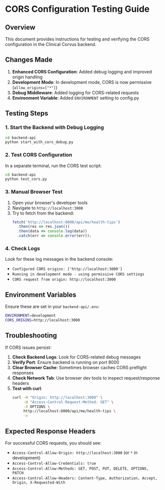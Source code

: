 # CORS Configuration Testing Guide

## Overview
This document provides instructions for testing and verifying the CORS configuration in the Clinical Corvus backend.

## Changes Made
1. **Enhanced CORS Configuration**: Added debug logging and improved origin handling
2. **Development Mode**: In development mode, CORS is now permissive (`allow_origins=["*"]`)
3. **Debug Middleware**: Added logging for CORS-related requests
4. **Environment Variable**: Added `ENVIRONMENT` setting to config.py

## Testing Steps

### 1. Start the Backend with Debug Logging
```bash
cd backend-api
python start_with_cors_debug.py
```

### 2. Test CORS Configuration
In a separate terminal, run the CORS test script:
```bash
cd backend-api
python test_cors.py
```

### 3. Manual Browser Test
1. Open your browser's developer tools
2. Navigate to `http://localhost:3000`
3. Try to fetch from the backend:
   ```javascript
   fetch('http://localhost:8000/api/me/health-tips')
     .then(res => res.json())
     .then(data => console.log(data))
     .catch(err => console.error(err));
   ```

### 4. Check Logs
Look for these log messages in the backend console:
- `Configured CORS origins: ['http://localhost:3000']`
- `Running in development mode - using permissive CORS settings`
- `CORS request from origin: http://localhost:3000`

## Environment Variables
Ensure these are set in your `backend-api/.env`:
```bash
ENVIRONMENT=development
CORS_ORIGINS=http://localhost:3000
```

## Troubleshooting
If CORS issues persist:

1. **Check Backend Logs**: Look for CORS-related debug messages
2. **Verify Port**: Ensure backend is running on port 8000
3. **Clear Browser Cache**: Sometimes browser caches CORS preflight responses
4. **Check Network Tab**: Use browser dev tools to inspect request/response headers
5. **Test with curl**:
   ```bash
   curl -H "Origin: http://localhost:3000" \
        -H "Access-Control-Request-Method: GET" \
        -X OPTIONS \
        http://localhost:8000/api/me/health-tips \
        -v
   ```

## Expected Response Headers
For successful CORS requests, you should see:
- `Access-Control-Allow-Origin: http://localhost:3000` (or `*` in development)
- `Access-Control-Allow-Credentials: true`
- `Access-Control-Allow-Methods: GET, POST, PUT, DELETE, OPTIONS, PATCH`
- `Access-Control-Allow-Headers: Content-Type, Authorization, Accept, Origin, X-Requested-With`